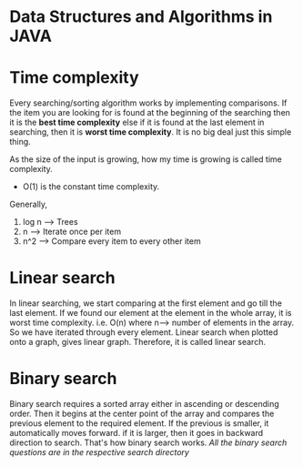 # Data Structures and Algorithms in JAVA

# Time complexity
Every searching/sorting algorithm works by implementing comparisons. If the item you are looking for is found at the beginning of the searching then it is the **best time complexity** else if it is found at the last element in searching, then it is **worst time complexity**. It is no big deal just this simple thing.

As the size of the input is growing, how my time is growing is called time complexity.
* O(1) is the constant time complexity.

Generally,
1. log n --> Trees
2. n     --> Iterate once per item
3. n^2   --> Compare every item to every other item

# Linear search
In linear searching, we start comparing at the first element and go till the last element. If we found our element at the element in the whole array, it is worst time complexity. i.e. O(n) where n--> number of elements in the array. So we have iterated through every element. Linear search when plotted onto a graph, gives linear graph. Therefore, it is called linear search.
# Binary search
Binary search requires a sorted array either in ascending or descending order. Then it begins at the center point of the array and compares the previous element to the required element. If the previous is smaller, it automatically moves forward. if it is larger, then it goes in backward direction to search. That's how binary search works.
*All the binary search questions are in the respective search directory*


